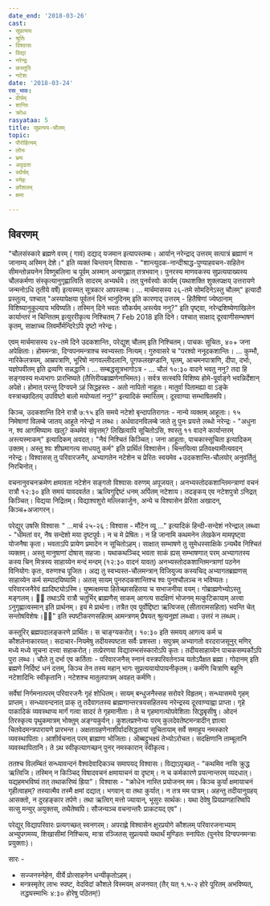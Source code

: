 ```yaml
---
date_end: '2018-03-26'
cast:
- सुप्रत्ययः
- श्रुतिः
- विश्वासः
- विद्या
- नरेन्द्रः
- कस्तूरिः
- नटेशः
date: '2018-03-24'
रसः_भावः:
- वीर्यम्
- शान्तिः
- क्रोधः
rasyataa: 5
title: सुप्रत्यय-चौलम्
topic:
- पौरोहित्यम्
- लोभः
- भ्रमः
- अदृढता
- स्थैर्यम्
- स्नेहः
- कौशलम्
- क्षमा

---
```


## विवरणम्
"चौलसंस्कारे ब्रह्मणे वरम् ( गावं) दद्याद् यजमान इत्यापस्तम्बः। आर्यान् नरेन्द्राद् उत्तरम् सत्पात्रं ब्रह्माणं न जानाम्य् अस्मिन् देशे।" इति व्यक्तं चिन्तयन् विश्वासः - "शान्त्युदक-नान्दीश्राद्ध-पुण्याहवचन-सहितेन सीमन्तोन्नयनेन विष्णुबलिना च पूर्वम् अस्मान् अन्वगृह्णात् तत्रभवान्। पुनरस्य माणवकस्य सुप्रत्ययाख्यस्य चौलकर्मणा संस्कृत्यानुगृह्णात्विति सादरम् अभ्यर्थये। तत् पुनर्वस्वोः कार्यम् (यथाशक्ति शुक्लपक्षय् उत्तरायणे जन्मनोऽधि तृतीये वर्षे) इत्यस्मत् सूत्रकार आपस्तम्बः। … मार्चमासस्य २६-तमे सोमदिनेऽस्तु चौलम्" इत्यादौ प्रस्तुत्य, पश्चात्  "अस्यापेक्षया पूर्वतनं दिनं भानुदिनम् इति कारणाद् उत्तरम् - हितैषिणां ज्येष्ठानाम् विशिष्यानुकूल्याय भविष्यति। तस्मिन् दिने भवतः सौकर्यम् अस्त्येव ननु?" इति पृष्ट्वा, नरेन्द्रशिष्येणाखिलेन कार्यान्तरं न चिन्तितम् इत्युररीकृत्य निश्चितम् 7 Feb 2018 इति दिने। पश्चात् साक्षाद् दूरवाणीसम्भाषणं कृतम्, साक्षाच्च लिवर्मोर्मन्दिरेऽपि दृष्टो नरेन्द्रः। 

एवम् मार्चमासस्य २४-तमे दिने उदकशान्तिः, परेद्युश् चौलम् इति निश्चितम्। पाचकः सूचितः, ४०+ जना अपेक्षिताः। होममन्त्राः, दिग्वपनमन्त्राश्च स्वभ्यस्ताः नित्यम्। गुरुवासरे च "परश्वो ननूदकशान्तिः। … कुम्भौ, नारिकेलत्रयम्, आम्रपत्राणि, भूरिषो नागवल्लीदलानि, पूगफलखण्डानि, घृतम्, आचमनपात्राणि, दीपा, दर्भाः, यज्ञोपवीतम् इति द्रव्यणि सन्नद्धानि। … सम्बद्धसूत्रभागोऽत्र - … चौलं १०:३० वादने भवतु ननु? तदा हि सङ्गवस्य मध्यभागः प्रारभिष्यते (तैत्तिरीयब्राह्मणेनाभिमतः)। सर्वत्र सत्स्वपि विशिष्य होमे-पूर्वाङ्गे भवन्निर्देशान् अपेक्षे। होमात् परन्तु दिग्वपने ऽहं सिद्धहस्तः - अतो नापितो नाहूतः। मातुर्वा पितामह्या वा ऽङ्के वस्त्राच्छादितय् उपविष्टो बालो मयोप्यतां ननु?" इत्यादिकं स्मारितम्। दूरवाण्या सम्भाषितमपि।

किञ्च, उदकशान्ति दिने रात्रौ ७:१५ इति समये नटेशो बृन्दापतिरागतः - नान्ये व्यक्तम् आहूताः। १५ निमेषाणां विलम्बे जातय् आहूते नरेन्द्रो न लब्धः। अर्धवादनविलम्बे जाते तु पुनः प्रयत्ते लब्धो नरेन्द्रः - "अधुना न, श्व आगमिष्यामः खलु? कथमेवं संवृत्तम्? लिखित्वापि सूचितोऽसि, श्वस्तु ११ वादने कार्यान्तरम् अस्त्यस्माकम्" इत्यादिकम् अवदत्। "नैवं निश्चितं किञ्चित्। जना आहूताः, पाचकास्सूचिता इत्यादिकम् उक्तम्। अस्तु श्वः शीघ्रमागत्य साधयतु कर्म" इति प्रार्थितं विश्वासेन। चिन्तयित्वा प्रतिवक्ष्यामीत्यवदन् नरेन्द्रः। विश्वासस् तु परिवारजनैर्, अभ्यागतेन नटेशेन च प्रेरितः स्वयमेव +‌उदकशान्ति-चौलयोर् अनुवर्तितुं निरचिनोत्।

वचनानुवचनक्रमेण क्षमावता नटेशेन सङ्गतो विश्वासः वरुणम् अपूजयत्। अनभ्यस्तोदकशान्तिमन्त्राणां वचनं रात्रौ १२:३० इति समयं यावदवर्तत। ऋत्विगुद्दिष्टं धनम् अर्पितम् नटेशाय। तदङ्कय् एव नटेशपुत्रो ऽनिद्रत् किञ्चित्। विद्यया निद्रितम्। विद्याश्वशुरो मल्लिकार्जुनः, अन्ये च विश्वासेन प्रेरिता अखादन्, किञ्च+अजागरन्।

परेद्युर् उषसि विश्वासः " …मार्च २५-२६ : विश्वास - मौंटेन व्यू …" इत्यादिकं हिन्दी-सन्देशं नरेन्द्राल् लब्ध्वा  - "धीमतां वर, नैष सन्देशो मया दृष्टपूर्वः। न च मे प्रेषितः। न हि जानामि कथमनेन लेखकेन मामपृष्ट्वा योजनैषा कृता। भवताऽपि प्रायेण प्रमादेन न सूचितोऽहम्।  साक्षात् सम्भाषणे तु सुमेधस्साक्षिके ऽन्यथैव निश्चितं व्यक्तम्। अस्तु मानुषाणां दोषास् सहजाः।
यथाकथञ्चिद् भवता साकं ह्यस् सम्भाषणात् परम् अभ्यागतस्य कस्य चिन् मित्रस्य साहाय्येन मन्दं मन्दम् (१२:३० वादनं यावत्) अनभ्यस्तोदकशान्तिमन्त्राणां  पठनेन विनियोगः कृतः, वरुणश्च पूजितः। 
अद्य तु स्वभ्यस्त-चौलमन्त्रान् विजियुज्य कस्यचिद् अभ्यागतब्रह्मणस् साहाय्येन कर्म सम्पादयिष्यामि। अतस् सायम् पुनरुदकशान्तिश्च श्वः पुनश्चौलञ्च न भविष्यतः। परिवारजनैरेवं‌ ह्यादिष्ट्योऽस्मि। युष्मत्क्षमया हितेच्छासहितया च सभाजनीया वयम्। गोब्राह्मणेभ्योऽस्तु मङ्गलम्। 🙏🙏 तथाऽपि रात्रौ चतुर्भिर् ब्राह्मणैस् साकम् आगत्य सदक्षिणं भोजनम् मत्कुटिकायाम् अत्त्वा ऽनुगृह्णात्वस्मान् इति प्रार्थनम्। इयं मे प्रार्थना। तत्रैत एव पूर्वोद्दिष्टा‌ ऋत्विजस् (सीतारामसहिता) भवन्ति  चेत् सन्तोषविशेषः।🙏🙏" इति स्पष्टीकरणसहितम् आमन्त्रणम् प्रैषयत् श्रुत्यनुज्ञां लब्ध्वा। उत्तरं न लब्धम्। 

कस्तूरिर् ब्रह्मपदालङ्करणे प्रार्थितः। स चाङ्ग्यकरोत्। १०:३० इति समयय् आगत्य कर्म च कौशलेनाकारयत्। सदाचार-नियमेषु तदीयस्पष्टता सर्वैः प्रशस्ता। सपुत्रम् अभ्यागतो वरदराजसूनुर् मणिर् मध्ये मध्ये सूचना दत्त्वा सहाकरोत्। तत्प्रेरणया विद्यारम्भसंस्कारोऽपि कृतः। तदीयसाहाय्येन पाचकसम्पर्कोऽपि पुरा लब्धः। चौले तु दर्भा एव कर्तिताः - परिवारजनैस् स्नानं वस्त्रपरिवर्तनञ्च यतोऽपैक्षत ब्रह्मा। गोदानम् इति ब्रह्मणे निर्दिष्टं धनं दत्तम्, किञ्च तेन तस्य महान् भागः सुप्रत्ययायोपायनीकृतम्। कर्मणि चित्राणि बहूनि नटेशादिभिः स्वीकृतानि। नटेशश्च मातुलपात्रम् अवहत् कर्मणि।

सर्वेषां निर्गमनात्परम् परिवारजनैः गृहं शोधितम्। सायम् बन्धुजनैस्सह सरोवरे विहृतम्। सन्ध्यासमये गृहम् प्राप्तम्। सन्ध्यावन्दनात् प्राक् तु तदैवागतस्य ब्राह्मणान्तरत्रयसहितस्य नरेन्द्रस्य दूरवाण्याह्वा प्राप्ता। गृहे पाकादिकं व्यवस्थाप्य मार्गं गत्वा सादरं ते गृहमानीताः। ते च गृहमागत्योपवेशिताः सिद्धबृसीषु। ओदनं तिरस्कृत्य पृथुकमात्रम् भोक्तुम् अङ्ग्यकुर्वन्। कुशलप्रश्नेभ्यः परम् कुलदेवतेष्टमन्त्रादीन् ज्ञात्वा चितवेदमन्त्रपारायणे प्रारभन्त। अक्षताग्रहणेनाशीर्वादसिद्धतायां सूचितायाम् सर्वे समाहूय नमस्कारे व्यवस्थापिताः। आशीर्वचनात् परम् ब्राह्मणा भोजिताः। ऒब्बट्टुभक्ष्यं तेभ्योऽरोचत। सदक्षिणानि ताम्बूलानि व्यवस्थापितानि। ते ऽथ स्वीकृत्यागच्छन् पुनर् नमस्कारान् स्वीकृत्य।

ततश्च विलम्बितं सन्ध्यावन्दनं वैश्वदेवादिकञ्च समापयद् विश्वासः। विद्याऽपृच्छत् - "कथमिव नासि क्रुद्ध ऋत्विजि। तस्मिन् न किञ्चिद् विषादवचनं क्षमायाचनं वा दृष्टम्। न च कर्मकारणे प्रयत्नान्तरम् व्यदधात्। यद्यहमभविष्यं तत् तथाकरिष्यं ह्रिया"। विश्वासः - "क्रोधेन नास्ति प्रयोजनम् मम। किञ्च कुर्यां क्षमायाचनं गृहीत्वाहम्? तस्यात्मैव तस्मै क्षमां दद्यात्। भगवान् वा तथा कुर्यात्। न तत्र मम पात्रम्। अहन्तु तदीयानुग्रहय् आसक्तो, न दुरहङ्कार तर्पणे। तथा ऋत्विग् मत्तो ज्यायान्, भूसुरः सार्थकः। यथा देवेषु प्रियप्राणहारिष्वपि सत्सु मन्युर् अयुक्तस्, तथैतेष्वपि। सौजन्यञ्च वचनान्तरैः प्राकटयद् एव"।
 
परेद्युर् विद्यापरिवारः प्रत्यगच्छत् स्वनगरम्। अपराह्णे विश्वासेन क्षुरप्रयोगे कौशलम् परिवारजनाभ्याम् अभ्युपगमय्य, शिखासीमां निश्चित्य, मात्रा रञ्जितस् सुप्रत्ययो यथार्थं मुण्डितः स्नापितः (पुनरेव दिग्वपनमन्त्राः प्रयुक्ताः)।

सारः -
- सज्जनस्नेहेन, वीर्ये प्रोत्साहनेन धन्यीकृतोऽहम्।
- मन्त्रस्मृतेर् लाभः स्पष्ट, वेदविदां कौशले विस्मयम् अजनयत् (तैर् यत् १.५-२ होरे पूरितम् अभविष्यत्, तद्ध्यस्माभिः‌ ४:३० होरेषु पठितम्!)


